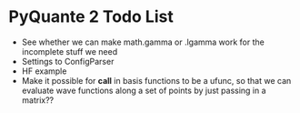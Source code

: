 # PyQuante 2 Todo List

* See whether we can make math.gamma or .lgamma work for the incomplete stuff we need
* Settings to ConfigParser
* HF example
* Make it possible for __call__ in basis functions to be a ufunc, so that we can evaluate 
  wave functions along a set of points by just passing in a matrix??